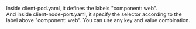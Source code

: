 Inside client-pod.yaml, it defines the labels "component: web".  
And inside client-node-port.yaml, it specify the selector according to the label above "component: web".
You can use any key and value combination.  
